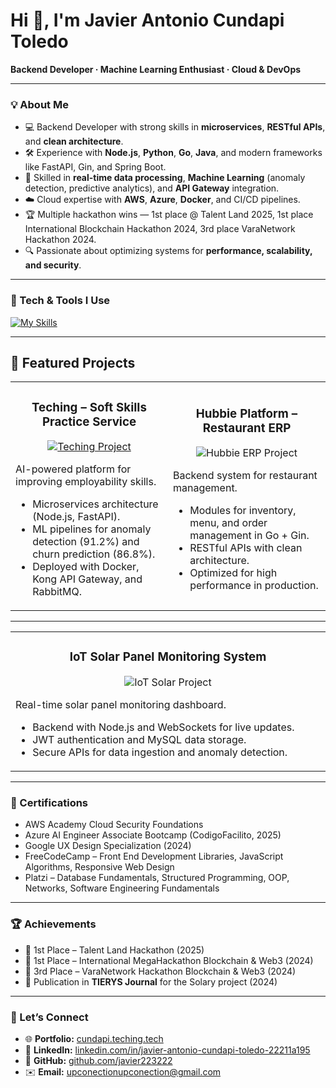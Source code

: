 # Hi 👋, I'm Javier Antonio Cundapi Toledo

**Backend Developer · Machine Learning Enthusiast · Cloud & DevOps**

---

### 💡 About Me
- 💻 Backend Developer with strong skills in **microservices**, **RESTful APIs**, and **clean architecture**.
- 🛠 Experience with **Node.js**, **Python**, **Go**, **Java**, and modern frameworks like FastAPI, Gin, and Spring Boot.
- 📡 Skilled in **real-time data processing**, **Machine Learning** (anomaly detection, predictive analytics), and **API Gateway** integration.
- ☁️ Cloud expertise with **AWS**, **Azure**, **Docker**, and CI/CD pipelines.
- 🏆 Multiple hackathon wins — 1st place @ Talent Land 2025, 1st place International Blockchain Hackathon 2024, 3rd place VaraNetwork Hackathon 2024.
- 🔍 Passionate about optimizing systems for **performance, scalability, and security**.

---

### 🧰 Tech & Tools I Use
[![My Skills](https://skillicons.dev/icons?i=nodejs,ts,python,go,java,express,fastapi,spring,laravel,mysql,postgres,mongodb,dynamodb,aws,azure,docker,nginx,rabbitmq&perline=8)](https://skillicons.dev)

---


## 📌 Featured Projects

<table>
<tr>
<td width="50%">
<h3 align="center"> Teching – Soft Skills Practice Service</h3>
<p align="center">
<a href="https://cundapi.teching.tech/">
<img src="https://via.placeholder.com/400x200.png?text=Teching+Project+Preview" alt="Teching Project" />
</a>
</p>
<p>
AI-powered platform for improving employability skills.
<ul>
<li>Microservices architecture (Node.js, FastAPI).</li>
<li>ML pipelines for anomaly detection (91.2%) and churn prediction (86.8%).</li>
<li>Deployed with Docker, Kong API Gateway, and RabbitMQ.</li>
</ul>
</p>
</td>

<td width="50%">
<h3 align="center"> Hubbie Platform – Restaurant ERP</h3>
<p align="center">
<img src="https://via.placeholder.com/400x200.png?text=Hubbie+ERP+Preview" alt="Hubbie ERP Project" />
</p>
<p>
Backend system for restaurant management.
<ul>
<li>Modules for inventory, menu, and order management in Go + Gin.</li>
<li>RESTful APIs with clean architecture.</li>
<li>Optimized for high performance in production.</li>
</ul>
</p>
</td>
</tr>
</table>

---

<table>
<tr>
<td width="50%">
<h3 align="center"> IoT Solar Panel Monitoring System</h3>
<p align="center">
<img src="https://via.placeholder.com/400x200.png?text=Solar+Panel+Monitoring" alt="IoT Solar Project" />
</p>
<p>
Real-time solar panel monitoring dashboard.
<ul>
<li>Backend with Node.js and WebSockets for live updates.</li>
<li>JWT authentication and MySQL data storage.</li>
<li>Secure APIs for data ingestion and anomaly detection.</li>
</ul>
</p>
</td>
</tr>
</table>

---

### 📜 Certifications
- AWS Academy Cloud Security Foundations  
- Azure AI Engineer Associate Bootcamp (CodigoFacilito, 2025)  
- Google UX Design Specialization (2024)  
- FreeCodeCamp – Front End Development Libraries, JavaScript Algorithms, Responsive Web Design  
- Platzi – Database Fundamentals, Structured Programming, OOP, Networks, Software Engineering Fundamentals  

---

### 🏆 Achievements
- 🥇 1st Place – Talent Land Hackathon (2025)  
- 🥇 1st Place – International MegaHackathon Blockchain & Web3 (2024)  
- 🥉 3rd Place – VaraNetwork Hackathon Blockchain & Web3 (2024)  
- 📄 Publication in **TIERYS Journal** for the Solary project (2024)  

---

### 🔗 Let’s Connect
- 🌐 **Portfolio:** [cundapi.teching.tech](https://cundapi.teching.tech/)  
- 💼 **LinkedIn:** [linkedin.com/in/javier-antonio-cundapi-toledo-22211a195](https://www.linkedin.com/in/javier-antonio-cundapi-toledo-22211a195/)  
- 🐙 **GitHub:** [github.com/javier223222](https://github.com/javier223222)  
- ✉️ **Email:** upconectionupconection@gmail.com
